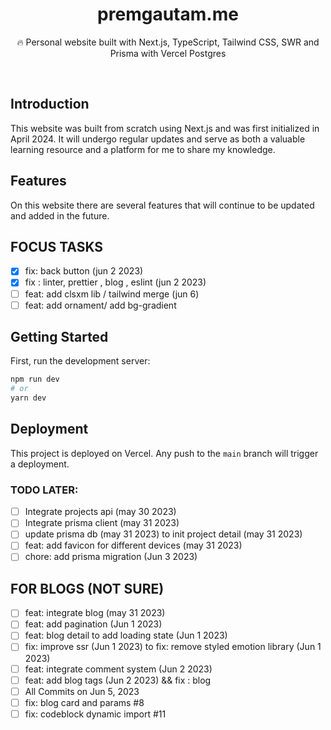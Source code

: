 <div align="center">
  <h1>premgautam.me</h1>
  <p>🔥 Personal website built with Next.js, TypeScript, Tailwind CSS, SWR and Prisma with Vercel Postgres</p>
</div>

<br />

## Introduction

This website was built from scratch using Next.js and was first initialized in April 2024. It will undergo regular updates and serve as both a valuable learning resource and a platform for me to share my knowledge.

## Features

On this website there are several features that will continue to be updated and added in the future.

## FOCUS TASKS

- [x] fix: back button (jun 2 2023)
- [x] fix : linter, prettier , blog , eslint (jun 2 2023)
- [ ] feat: add clsxm lib / tailwind merge (jun 6)
- [ ] feat: add ornament/ add bg-gradient

## Getting Started

First, run the development server:

```bash
npm run dev
# or
yarn dev
```

## Deployment

This project is deployed on Vercel. Any push to the `main` branch will trigger a deployment.

### TODO LATER:

- [ ] Integrate projects api (may 30 2023)
- [ ] Integrate prisma client (may 31 2023)
- [ ] update prisma db (may 31 2023) to init project detail (may 31 2023)
- [ ] feat: add favicon for different devices (may 31 2023)
- [ ] chore: add prisma migration (Jun 3 2023)

## FOR BLOGS (NOT SURE)

- [ ] feat: integrate blog (may 31 2023)
- [ ] feat: add pagination (Jun 1 2023)
- [ ] feat: blog detail to add loading state (Jun 1 2023)
- [ ] fix: improve ssr (Jun 1 2023) to fix: remove styled emotion library (Jun 1 2023)
- [ ] feat: integrate comment system (Jun 2 2023)
- [ ] feat: add blog tags (Jun 2 2023) && fix : blog
- [ ] All Commits on Jun 5, 2023
- [ ] fix: blog card and params #8
- [ ] fix: codeblock dynamic import #11
